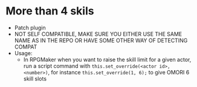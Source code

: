 # More than 4 skils

- Patch plugin
- NOT SELF COMPATIBLE, MAKE SURE YOU EITHER USE THE SAME NAME AS IN THE REPO OR HAVE SOME OTHER WAY OF DETECTING COMPAT
- Usage:
  - In RPGMaker when you want to raise the skill limit for a given actor, run a script command with `this.set_override(<actor id>, <number>)`, for instance `this.set_override(1, 6);` to give OMORI 6 skill slots
